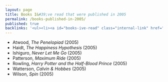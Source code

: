 ```yaml
---
layout: page
title: Books I&#39;ve read that were published in 2005
permalink: /books-published-in-2005/
published: true
backlinks: '<ul><li><a id="books-ive-read" class="internal-link" href="/books-ive-read/">Books I&#39;ve read</a></li></ul>'
---
```


* Atwood, _The Penelopiad_ (2005) 
* Haidt, _The Happiness Hypothesis_ (2005) 
* Ishiguro, _Never Let Me Go_ (2005) 
* Patterson, _Maximum Ride_ (2005) 
* Rowling, _Harry Potter and the Half-Blood Prince_ (2005) 
* Watterson, _Calvin & Hobbes_ (2005) 
* Wilson, _Spin_ (2005) 
